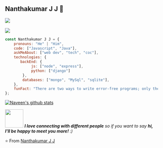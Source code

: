 ## Nanthakumar J J 🙏
<a href="https://www.linkedin.com/in/nanthakumarjj-b58335148/" target="_blank">
    <img src="https://img.shields.io/badge/-LinkedIn-222222?style=flat-square&logo=Linkedin&logoColor=white" /></a>&nbsp;
    
[![](https://img.shields.io/badge/Nandy-portfolio-blue)](https://jjnanthakumar.github.io/)


```javascript
const Nanthakumar J J = {
    pronouns: "He" | "Him",
    code: ["Javascript", "Java"],
    askMeAbout: ["web dev", "tech", "coc"],
    technologies: {
       backEnd: {
            js: ["node", "express"],
            python: ["django"]
        },
        databases: ["mongo", "MySql", "sqlite"],
    },
    funFact: "There are two ways to write error-free programs; only the third one works"
};
```
[![Naveen's github stats](https://github-readme-stats.vercel.app/api?username=jjnanthakumar&show_icons=true&theme=merko&hide=[%22contribs%22,%22issues%22])](https://github.com/jjnanthakumar)

<img src="https://media.giphy.com/media/LnQjpWaON8nhr21vNW/giphy.gif" width="60"> <em><b>I love connecting with different people</b> so if you want to say <b>hi, I'll be happy to meet you more!</b> :)</em>

⭐️ From [Nanthakumar J J](https://github.com/jjnanthakumar)
